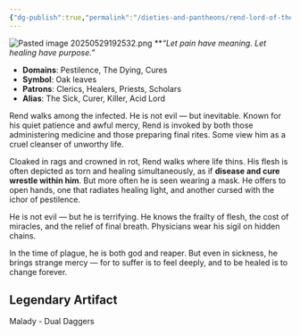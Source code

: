 ```yaml
---
{"dg-publish":true,"permalink":"/dieties-and-pantheons/rend-lord-of-the-dying/"}
---
```


![Pasted image 20250529192532.png](/img/user/Pics/Pasted%20image%2020250529192532.png)
**_“Let pain have meaning. Let healing have purpose.”_

- **Domains**: Pestilence, The Dying, Cures
- **Symbol**: Oak leaves
- **Patrons**: Clerics, Healers, Priests, Scholars
- **Alias**: The Sick, Curer, Killer, Acid Lord

Rend walks among the infected. He is not evil — but inevitable. Known for his quiet patience and awful mercy, Rend is invoked by both those administering medicine and those preparing final rites. Some view him as a cruel cleanser of unworthy life.

Cloaked in rags and crowned in rot, Rend walks where life thins. His flesh is often depicted as torn and healing simultaneously, as if **disease and cure wrestle within him**. But more often he is seen wearing a mask. He offers to open hands, one that radiates healing light, and another cursed with the ichor of pestilence.

He is not evil — but he is terrifying. He knows the frailty of flesh, the cost of miracles, and the relief of final breath. Physicians wear his sigil on hidden chains.

In the time of plague, he is both god and reaper. But even in sickness, he brings strange mercy — for to suffer is to feel deeply, and to be healed is to change forever.

## Legendary Artifact 

Malady - Dual Daggers
